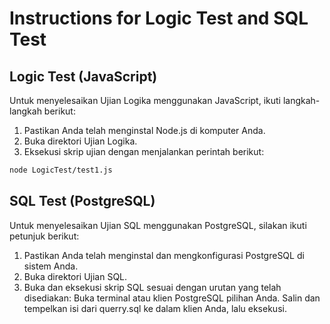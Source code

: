# Instructions for Logic Test and SQL Test

## Logic Test (JavaScript)

Untuk menyelesaikan Ujian Logika menggunakan JavaScript, ikuti langkah-langkah berikut:

1. Pastikan Anda telah menginstal Node.js di komputer Anda.
2. Buka direktori Ujian Logika.
3. Eksekusi skrip ujian dengan menjalankan perintah berikut:

```sh
node LogicTest/test1.js
```
## SQL Test (PostgreSQL)

Untuk menyelesaikan Ujian SQL menggunakan PostgreSQL, silakan ikuti petunjuk berikut:

1. Pastikan Anda telah menginstal dan mengkonfigurasi PostgreSQL di sistem Anda.
2. Buka direktori Ujian SQL.
3. Buka dan eksekusi skrip SQL sesuai dengan urutan yang telah disediakan:
    Buka terminal atau klien PostgreSQL pilihan Anda.
    Salin dan tempelkan isi dari querry.sql ke dalam klien Anda, lalu eksekusi.